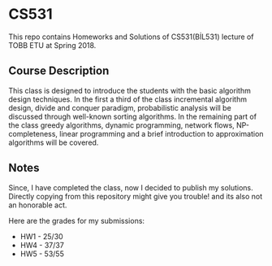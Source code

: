 # CS531
This repo contains Homeworks and Solutions of CS531(BİL531) lecture of TOBB ETU at Spring 2018.

## Course Description

This class is designed to introduce the students with the basic algorithm design techniques. In the first a third of the class incremental algorithm design, divide and conquer paradigm, probabilistic analysis will be discussed through well-known sorting algorithms. In the remaining part of the class greedy algorithms, dynamic programming, network flows, NP-completeness, linear programming and a brief introduction to approximation algorithms will be covered.

## Notes

Since, I have completed the class, now I decided to publish my solutions. Directly copying from this repository might give you trouble! and its also not an honorable act.

Here are the grades for my submissions:
  * HW1 - 25/30
  * HW4 - 37/37
  * HW5 - 53/55
